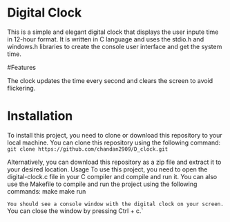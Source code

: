 # Digital Clock
This is a simple and elegant digital clock that displays the user inpute time in 12-hour format. It is written in C language and uses the stdio.h and windows.h libraries to create the console user interface and get the system time.

#Features

The clock updates the time every second and clears the screen to avoid flickering.

# Installation
To install this project, you need to clone or download this repository to your local machine.
You can clone this repository using the following command:
`git clone https://github.com/chandan2909/D_clock.git`

Alternatively, you can download this repository as a zip file and extract it to your desired location.
Usage
To use this project, you need to open the digital-clock.c file in your C compiler and compile and run it.
You can also use the Makefile to compile and run the project using the following commands:
make
make run

`You should see a console window with the digital clock on your screen.`
You can close the window by pressing Ctrl + c.`
